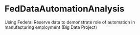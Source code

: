# FedDataAutomationAnalysis
Using Federal Reserve data to demonstrate role of automation in manufacturing employment (Big Data Project)
